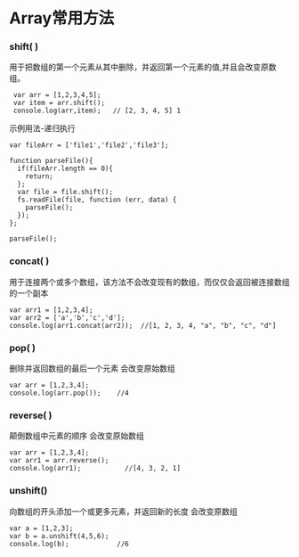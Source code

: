# Array常用方法

### shift\( \)

用于把数组的第一个元素从其中删除，并返回第一个元素的值,并且会改变原数组。

```text
 var arr = [1,2,3,4,5];
 var item = arr.shift();
 console.log(arr,item);   // [2, 3, 4, 5] 1
```

示例用法-递归执行

```text
var fileArr = ['file1','file2','file3'];

function parseFile(){
  if(fileArr.length == 0){
    return;
  };
  var file = file.shift();
  fs.readFile(file, function (err, data) {
    parseFile();
  });
};

parseFile();
```

### concat\( \)

用于连接两个或多个数组，该方法不会改变现有的数组，而仅仅会返回被连接数组的一个副本

```text
var arr1 = [1,2,3,4];
var arr2 = ['a','b','c','d'];
console.log(arr1.concat(arr2));  //[1, 2, 3, 4, "a", "b", "c", "d"]
```

### pop\( \)

删除并返回数组的最后一个元素 会改变原始数组

```text
var arr = [1,2,3,4];
console.log(arr.pop());    //4
```

### reverse\( \)

颠倒数组中元素的顺序 会改变原始数组

```text
var arr = [1,2,3,4];
var arr1 = arr.reverse();
console.log(arr1);           //[4, 3, 2, 1]
```

### unshift\(\)

向数组的开头添加一个或更多元素，并返回新的长度 会改变原数组

```text
var a = [1,2,3];
var b = a.unshift(4,5,6);
console.log(b);            //6
```

